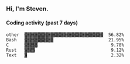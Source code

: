 ### Hi, I'm Steven.

#### Coding activity (past 7 days)
```
other  ▓▓▓▓▓▓▓▓▓▓▓▓▓▓▓▓▓▓▓▓▓▓▓▓▓▓▓▓▓▓  56.82%
Bash   ▓▓▓▓▓▓▓▓▓▓▓                     21.95%
C      ▓▓▓▓▓                            9.78%
Rust   ▓▓▓▓                             9.12%
Text   ▓                                2.32%
```
